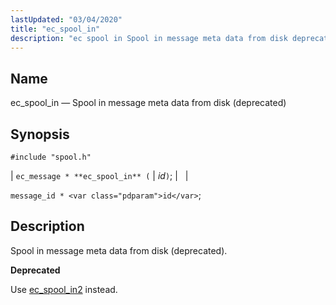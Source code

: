 ```yaml
---
lastUpdated: "03/04/2020"
title: "ec_spool_in"
description: "ec spool in Spool in message meta data from disk deprecated ec message ec spool in id message id id Spool in message meta data from disk deprecated Use ec spool in 2 instead..."
---
```


<a name="apis.ec_spool_in"></a> 
## Name

ec_spool_in — Spool in message meta data from disk (deprecated)

## Synopsis

`#include "spool.h"`

| `ec_message * **ec_spool_in** (` | <var class="pdparam">id</var>`)`; |   |

`message_id * <var class="pdparam">id</var>`;<a name="idp62523536"></a> 
## Description

Spool in message meta data from disk (deprecated).

**<a name="idp62524768"></a> Deprecated**

Use [ec_spool_in2](/momentum/3/3-api/apis-ec-spool-in-2) instead.